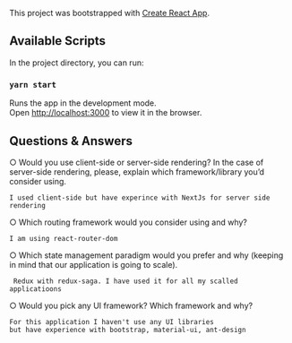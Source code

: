 

This project was bootstrapped with [Create React App](https://github.com/facebook/create-react-app).

## Available Scripts

In the project directory, you can run:

### `yarn start`

Runs the app in the development mode.\
Open [http://localhost:3000](http://localhost:3000) to view it in the browser.


## Questions & Answers
○ Would you use client-side or server-side rendering? In the case of
server-side rendering, please, explain which framework/library you’d
consider using.

    I used client-side but have experince with NextJs for server side rendering

○ Which routing framework would you consider using and why?
   
    I am using react-router-dom 
    
○ Which state management paradigm would you prefer and why (keeping
in mind that our application is going to scale).

     Redux with redux-saga. I have used it for all my scalled applicatioons

○ Would you pick any UI framework? Which framework and why?
    
    For this application I haven't use any UI libraries
    but have experience with bootstrap, material-ui, ant-design 
